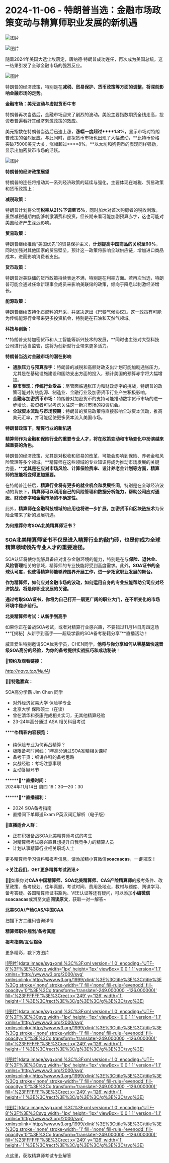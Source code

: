 # 2024-11-06 - 特朗普当选：金融市场政策变动与精算师职业发展的新机遇

![图片](https://mmbiz.qpic.cn/mmbiz_jpg/mK3FpI9af4kg4PH3You8v1p2s4zAl35ZxNnxg0MdNmVTvH2IJcatox7FnBcNAnYE4JN8ZPBDeK1yLvRwqaptmA/640?wx_fmt=jpeg&wxfrom=5&wx_lazy=1&wx_co=1&tp=webp)

![图片](https://mmbiz.qpic.cn/sz_mmbiz_gif/mK3FpI9af4nSfVwvozd64cQ7rcicg9NY7aDpmlQHeubb1vZMYf0AYBKd0R4BYEutuL8zyMe4NKXjT1d6SMzlM4g/640?wx_fmt=gif&from=appmsg&wxfrom=5&wx_lazy=1&wx_co=1&tp=webp)

随着2024年美国大选尘埃落定，唐纳德·特朗普成功连任，再次成为美国总统。这一结果引发了全球金融市场的强烈反应。

![图片](https://mmbiz.qpic.cn/sz_mmbiz_jpg/mK3FpI9af4meD7YXLs5FYAZqQfsUZNUzR8uhntT1Yta5VOrNlBf2MeIaKM5nJaVxEx1LKTAGHpHy3n14vt12xQ/640?wx_fmt=jpeg&from=appmsg&tp=webp&wxfrom=5&wx_lazy=1)

特朗普的经济政策，特别是在**减税、贸易保护、货币政策等方面的调整，将深刻影响金融市场的走势。**

**金融市场：美元波动与虚拟货币牛市**

特朗普再次当选后，金融市场迎来了剧烈的波动。美股主要指数期货全线走高，投资者普遍看好其经济刺激政策的效应。

美元指数在特朗普当选后迅速上涨，**涨幅一度超过****1.8%**，显示市场对特朗普政策的强烈反应。与此同时，虚拟货币市场也出现了大幅波动，**比特币价格突破75000美元大关，涨幅超过****8%。**以太坊和狗狗币的表现同样强劲，显示出加密货币市场的活跃。

![图片](https://mmbiz.qpic.cn/sz_mmbiz_jpg/mK3FpI9af4mJngsZhstW4Js88wFmQa9psWE7mqPaW8BetUDp4SSmY0TdMssK2iadFR42uSJbZb2JY1VictCxIG2Q/640?wx_fmt=jpeg&from=appmsg&tp=webp&wxfrom=5&wx_lazy=1)

**特朗普的经济政策展望**

特朗普的连任将推动其一系列经济政策的延续与强化，主要体现在减税、贸易政策和货币政策上：

**减税政策：**

特朗普计划将公司**税率从21%下调至15%**，同时加大对首次购房者的税收刺激。虽然减税短期内能够刺激消费和投资，但长期来看可能加剧预算赤字，这也可能对美国经济产生深远影响。

**贸易政策：**

特朗普继续推动“美国优先”的贸易保护主义，**计划提高中国商品的关税至60%**，同时加强对其他国家的贸易壁垒。预计这一政策将影响全球供应链，增加进口商品成本，进而影响消费者支出。

**货币政策：**

特朗普对美联储的货币政策持续表达不满，特别是在利率方面。若再次当选，特朗普可能会通过任命新理事会成员来影响美联储的政策，倾向于降息以刺激经济增长。

**能源政策：**

特朗普继续支持化石燃料的开采，并坚决退出《巴黎气候协议》。这一政策有可能为传统能源行业带来更多投资机会，特别是在石油和天然气领域。

**科技与创新：**

**特朗普支持加密货币和人工智能等新兴技术的发展，**同时也主张对大型科技公司进行适当监管，这将为创新型行业带来更多活力。

**特朗普当选对金融市场的潜在影响**

* **通胀压力与预算赤字**：特朗普的减税和高额财政支出计划可能加剧通胀压力，尤其是在基础设施建设和国防支出方面的投入，预计美国的预算赤字将大幅增加。
* **股市表现：传统行业受益**：尽管面临通胀压力和财政赤字的挑战，特朗普的政策可能对传统能源、制造业、金融行业及加密货币行业产生积极影响。
* **金融与加密货币市场**：特朗普对加密货币的支持可能推动数字货币市场的进一步增长，投资者可以考虑关注这一新兴市场的投资机会。
* **全球资本流动与市场预期**：特朗普的贸易政策将直接影响全球资本流动，推高美元汇率，并可能促使更多资本流入美国市场。

**特朗普政策下，精算行业的新机遇**

**精算师作为金融和保险行业的重要专业人才，将在政策变动和市场变化中扮演越来越重要的角色。**


特朗普的经济政策，尤其是对税收和贸易的改革，可能会影响到保险、养老金和风险管理等多个领域。**精算师在这些领域的专业知识将成为推动市场发展的关键力量，****尤其是在应对市场风险、计算保险费率、设计养老金计划等方面，精算师的技能将变得更加重要。**

在特朗普连任后，**精算行业将有更多的就业机会和发展空间**，特别是在全球经济波动的背景下，**精算师可以利用自己的风险管理和数据分析能力，帮助公司应对通胀、财政赤字和金融市场的不确定性。**

此外，**精算师在金融科技领域的应用也将进一步扩展，加密货币和区块链技术**为保险业带来了新的发展机遇。

**为何推荐你考SOA北美精算师证书？**

### 

### **SOA北美精算师证书不仅是进入精算行业的敲门砖，也是你成为全球精算领域领先专业人才的重要途径。**

SOA认证将使你能够具备应对复杂金融环境的能力，特别是在与**保险、退休金、风险管理**相关的领域，精算师的专业技能将受到高度需求。此外，**SOA证书的全球认可度，也使得精算师能够跨国界开展工作，进一步拓宽职业发展的舞台。**

**作为精算师，如何应对金融市场的波动，如何运用自身的专业技能帮助公司应对经济挑战，将是你职业发展的关键。**

**通过考取SOA证书，你将为自己打开一扇更广阔的职业大门，在不断变化的市场环境中稳步前行。**


**北美精算师考试：从新手到高手**

如果你正在备战SOA考试，或者对精算行业感兴趣，不要错过11月14日周四这场**“【揭秘】从新手到高手——超级学霸的SOA备考秘籍分享”**直播活动！

威普爱生特别邀请SOA优秀学员，CHEN同学，**他将与你分享如何从零基础快速晋级SOA高分的经验，为你的备考提供实战技巧和成功秘诀**！


**🔗预约及观看链接：**

*http://navo.top/NjuiAj*

**👨‍🎓特邀嘉宾：**

SOA高分学霸 Jim Chen 同学

* 对外经济贸易大学 保险学专业
* 北京大学 保险硕士（在读）
* 曾在清华和泰康完成相关实习，无其他精算经验
* 23-24年高分通过 ASA 相关科目考试

****📚**精彩内容预览：**

* 纯保险专业为何再战精算？
* 极限备考时间线：1年高分通过SOA准精相关课程
* 备考干货：细讲各科的备考思路
* 实战经验：考场注意事项
* 互动答疑环节

******🙌****直播时间：**  
2024年11月14日 周四 19：30—20：30

******📍****直播福利：**

* 2024 SOA备考指南
* 直播间下单即送Exam P英汉词汇解析（电子版）

**🙋直播适合人群：**

* 正在积极备战SOA北美精算师考试的考生
* 对精算师考试感兴趣且想提升自我竞争力的精算人员
* 计划从事精算行业相关职场人士

更多精算师学习资料和报考信息，请添加精小算微信**soacaacas**，一键领取！

**↓关注我们，GET更多精算考试资讯↓**

**💁‍♀️**如果你对**CAA中国精算师、SOA北美精算师、CAS产险精算师**的报考条件、改革政策、备考规划、往年真题，考试时间、费用及地点，教材与题库、网课学习、备考答疑、各国精算师证书豁免、VEE认证等还有疑问，可以添加**小编微信soacaacas**或滑至文底**阅读原文**，获取一对一解答~

**北美SOA/产险CAS/中国CAA**

扫描下方二维码咨询详情


**精算师职业规划/备考真题**

**报考指南/互认豁免**

更多精彩，戳下方图片


[![图片](data:image/svg+xml,%3C%3Fxml version='1.0' encoding='UTF-8'%3F%3E%3Csvg width='1px' height='1px' viewBox='0 0 1 1' version='1.1' xmlns='http://www.w3.org/2000/svg' xmlns:xlink='http://www.w3.org/1999/xlink'%3E%3Ctitle%3E%3C/title%3E%3Cg stroke='none' stroke-width='1' fill='none' fill-rule='evenodd' fill-opacity='0'%3E%3Cg transform='translate(-249.000000, -126.000000)' fill='%23FFFFFF'%3E%3Crect x='249' y='126' width='1' height='1'%3E%3C/rect%3E%3C/g%3E%3C/g%3E%3C/svg%3E)](http://mp.weixin.qq.com/s?__biz=Mzg5ODgxNDE0NQ==&mid=2247499489&idx=1&sn=28bc71f9486a17b4e2a1e8576252b8af&chksm=c05e674ff729ee59dc54a8f5e5fdeacd3fa24632cb9fea93f694e23708dddce948576251acd3&scene=21#wechat_redirect)

[![图片](data:image/svg+xml,%3C%3Fxml version='1.0' encoding='UTF-8'%3F%3E%3Csvg width='1px' height='1px' viewBox='0 0 1 1' version='1.1' xmlns='http://www.w3.org/2000/svg' xmlns:xlink='http://www.w3.org/1999/xlink'%3E%3Ctitle%3E%3C/title%3E%3Cg stroke='none' stroke-width='1' fill='none' fill-rule='evenodd' fill-opacity='0'%3E%3Cg transform='translate(-249.000000, -126.000000)' fill='%23FFFFFF'%3E%3Crect x='249' y='126' width='1' height='1'%3E%3C/rect%3E%3C/g%3E%3C/g%3E%3C/svg%3E)](http://mp.weixin.qq.com/s?__biz=Mzg5ODgxNDE0NQ==&mid=2247498943&idx=1&sn=5bce19bec0ad4273adf76176e0f511af&chksm=c05e6511f729ec074f2cfb8bf9ce06b7a2eb71bbbc70450c89e265774c37dfc5db1c6534d7bb&scene=21#wechat_redirect)

[![图片](data:image/svg+xml,%3C%3Fxml version='1.0' encoding='UTF-8'%3F%3E%3Csvg width='1px' height='1px' viewBox='0 0 1 1' version='1.1' xmlns='http://www.w3.org/2000/svg' xmlns:xlink='http://www.w3.org/1999/xlink'%3E%3Ctitle%3E%3C/title%3E%3Cg stroke='none' stroke-width='1' fill='none' fill-rule='evenodd' fill-opacity='0'%3E%3Cg transform='translate(-249.000000, -126.000000)' fill='%23FFFFFF'%3E%3Crect x='249' y='126' width='1' height='1'%3E%3C/rect%3E%3C/g%3E%3C/g%3E%3C/svg%3E)](http://mp.weixin.qq.com/s?__biz=Mzg5ODgxNDE0NQ==&mid=2247499760&idx=1&sn=16dd1f8015b2fdf0d3f5c47ddf2fcace&chksm=c05e665ef729ef4854ae8257ec868b9532dcfb6820e0234ab54e19cc8c68e8eb7ecffbcb5525&scene=21#wechat_redirect)

[![图片](data:image/svg+xml,%3C%3Fxml version='1.0' encoding='UTF-8'%3F%3E%3Csvg width='1px' height='1px' viewBox='0 0 1 1' version='1.1' xmlns='http://www.w3.org/2000/svg' xmlns:xlink='http://www.w3.org/1999/xlink'%3E%3Ctitle%3E%3C/title%3E%3Cg stroke='none' stroke-width='1' fill='none' fill-rule='evenodd' fill-opacity='0'%3E%3Cg transform='translate(-249.000000, -126.000000)' fill='%23FFFFFF'%3E%3Crect x='249' y='126' width='1' height='1'%3E%3C/rect%3E%3C/g%3E%3C/g%3E%3C/svg%3E)](http://mp.weixin.qq.com/s?__biz=Mzg5ODgxNDE0NQ==&mid=2247498518&idx=1&sn=bad02502a37ffc8531b5fd7f7cf952fe&chksm=c05e62b8f729ebaef2b92ff18af0a0407edb1421c3392c037361ad4a0ddda6c44bfea8e77254&scene=21#wechat_redirect)




点这里，获取精算师考试专业解答
